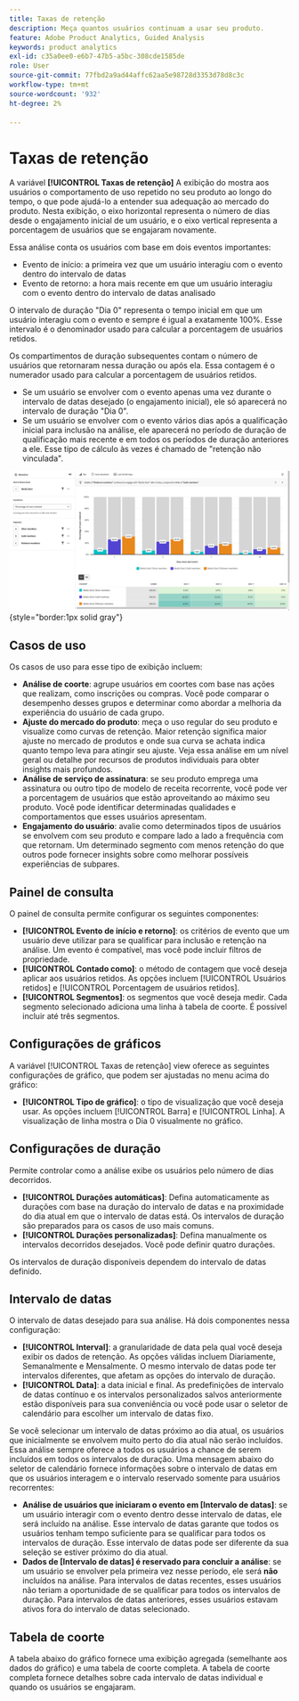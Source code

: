 ```yaml
---
title: Taxas de retenção
description: Meça quantos usuários continuam a usar seu produto.
feature: Adobe Product Analytics, Guided Analysis
keywords: product analytics
exl-id: c35a0ee0-e6b7-47b5-a5bc-308cde1585de
role: User
source-git-commit: 77fbd2a9ad44affc62aa5e98728d3353d78d8c3c
workflow-type: tm+mt
source-wordcount: '932'
ht-degree: 2%

---
```


# Taxas de retenção

A variável **[!UICONTROL Taxas de retenção]** A exibição do mostra aos usuários o comportamento de uso repetido no seu produto ao longo do tempo, o que pode ajudá-lo a entender sua adequação ao mercado do produto. Nesta exibição, o eixo horizontal representa o número de dias desde o engajamento inicial de um usuário, e o eixo vertical representa a porcentagem de usuários que se engajaram novamente.

Essa análise conta os usuários com base em dois eventos importantes:

* Evento de início: a primeira vez que um usuário interagiu com o evento dentro do intervalo de datas
* Evento de retorno: a hora mais recente em que um usuário interagiu com o evento dentro do intervalo de datas analisado

O intervalo de duração &quot;Dia 0&quot; representa o tempo inicial em que um usuário interagiu com o evento e sempre é igual a exatamente 100%. Esse intervalo é o denominador usado para calcular a porcentagem de usuários retidos.

Os compartimentos de duração subsequentes contam o número de usuários que retornaram nessa duração ou após ela. Essa contagem é o numerador usado para calcular a porcentagem de usuários retidos.

* Se um usuário se envolver com o evento apenas uma vez durante o intervalo de datas desejado (o engajamento inicial), ele só aparecerá no intervalo de duração &quot;Dia 0&quot;.
* Se um usuário se envolver com o evento vários dias após a qualificação inicial para inclusão na análise, ele aparecerá no período de duração de qualificação mais recente e em todos os períodos de duração anteriores a ele. Esse tipo de cálculo às vezes é chamado de &quot;retenção não vinculada&quot;.

![Captura de tela Taxas de retenção](../assets/retention-rates.png){style="border:1px solid gray"}

## Casos de uso

Os casos de uso para esse tipo de exibição incluem:

* **Análise de coorte**: agrupe usuários em coortes com base nas ações que realizam, como inscrições ou compras. Você pode comparar o desempenho desses grupos e determinar como abordar a melhoria da experiência do usuário de cada grupo.
* **Ajuste do mercado do produto**: meça o uso regular do seu produto e visualize como curvas de retenção. Maior retenção significa maior ajuste no mercado de produtos e onde sua curva se achata indica quanto tempo leva para atingir seu ajuste. Veja essa análise em um nível geral ou detalhe por recursos de produtos individuais para obter insights mais profundos.
* **Análise de serviço de assinatura**: se seu produto emprega uma assinatura ou outro tipo de modelo de receita recorrente, você pode ver a porcentagem de usuários que estão aproveitando ao máximo seu produto. Você pode identificar determinadas qualidades e comportamentos que esses usuários apresentam.
* **Engajamento do usuário**: avalie como determinados tipos de usuários se envolvem com seu produto e compare lado a lado a frequência com que retornam. Um determinado segmento com menos retenção do que outros pode fornecer insights sobre como melhorar possíveis experiências de subpares.

## Painel de consulta

O painel de consulta permite configurar os seguintes componentes:

* **[!UICONTROL Evento de início e retorno]**: os critérios de evento que um usuário deve utilizar para se qualificar para inclusão e retenção na análise. Um evento é compatível, mas você pode incluir filtros de propriedade.
* **[!UICONTROL Contado como]**: o método de contagem que você deseja aplicar aos usuários retidos. As opções incluem [!UICONTROL Usuários retidos] e [!UICONTROL Porcentagem de usuários retidos].
* **[!UICONTROL Segmentos]**: os segmentos que você deseja medir. Cada segmento selecionado adiciona uma linha à tabela de coorte. É possível incluir até três segmentos.

## Configurações de gráficos

A variável [!UICONTROL Taxas de retenção] view oferece as seguintes configurações de gráfico, que podem ser ajustadas no menu acima do gráfico:

* **[!UICONTROL Tipo de gráfico]**: o tipo de visualização que você deseja usar. As opções incluem [!UICONTROL Barra] e [!UICONTROL Linha]. A visualização de linha mostra o Dia 0 visualmente no gráfico.

## Configurações de duração

Permite controlar como a análise exibe os usuários pelo número de dias decorridos.

* **[!UICONTROL Durações automáticas]**: Defina automaticamente as durações com base na duração do intervalo de datas e na proximidade do dia atual em que o intervalo de datas está. Os intervalos de duração são preparados para os casos de uso mais comuns.
* **[!UICONTROL Durações personalizadas]**: Defina manualmente os intervalos decorridos desejados. Você pode definir quatro durações.

Os intervalos de duração disponíveis dependem do intervalo de datas definido.

## Intervalo de datas

O intervalo de datas desejado para sua análise. Há dois componentes nessa configuração:

* **[!UICONTROL Interval]**: a granularidade de data pela qual você deseja exibir os dados de retenção. As opções válidas incluem Diariamente, Semanalmente e Mensalmente. O mesmo intervalo de datas pode ter intervalos diferentes, que afetam as opções do intervalo de duração.
* **[!UICONTROL Data]**: a data inicial e final. As predefinições de intervalo de datas contínuo e os intervalos personalizados salvos anteriormente estão disponíveis para sua conveniência ou você pode usar o seletor de calendário para escolher um intervalo de datas fixo.

Se você selecionar um intervalo de datas próximo ao dia atual, os usuários que inicialmente se envolvem muito perto do dia atual não serão incluídos. Essa análise sempre oferece a todos os usuários a chance de serem incluídos em todos os intervalos de duração. Uma mensagem abaixo do seletor de calendário fornece informações sobre o intervalo de datas em que os usuários interagem e o intervalo reservado somente para usuários recorrentes:

* **Análise de usuários que iniciaram o evento em [Intervalo de datas]**: se um usuário interagir com o evento dentro desse intervalo de datas, ele será incluído na análise. Esse intervalo de datas garante que todos os usuários tenham tempo suficiente para se qualificar para todos os intervalos de duração. Esse intervalo de datas pode ser diferente da sua seleção se estiver próximo do dia atual.
* **Dados de [Intervalo de datas] é reservado para concluir a análise**: se um usuário se envolver pela primeira vez nesse período, ele será **não** incluídos na análise. Para intervalos de datas recentes, esses usuários não teriam a oportunidade de se qualificar para todos os intervalos de duração. Para intervalos de datas anteriores, esses usuários estavam ativos fora do intervalo de datas selecionado.

## Tabela de coorte

A tabela abaixo do gráfico fornece uma exibição agregada (semelhante aos dados do gráfico) e uma tabela de coorte completa. A tabela de coorte completa fornece detalhes sobre cada intervalo de datas individual e quando os usuários se engajaram.
